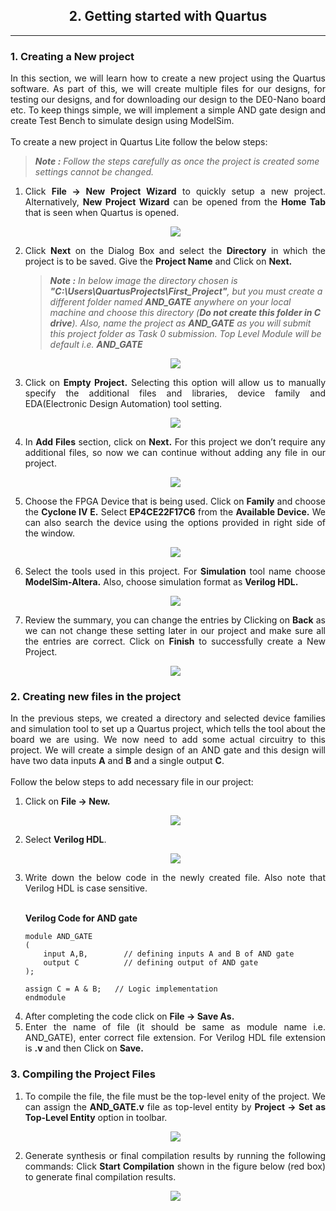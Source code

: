 <!-- <center><img src="http://mooc.e-yantra.org/img/eYantra_logo.svg" alt="e-yantra_logo" style="scale:75%;" /></center> -->

<style>
.back{
	position: fixed;
	width: 250px;
	height: 250px;
	top: 50%;
	left: 50%;
    margin-top: auto; 
    margin-left: auto; 
	opacity: 0.15;
    z-index: -1;
	}
</style>
<!-- <img src="http://mooc.e-yantra.org/img/EyantraLogoMini.png" class="back"> -->

<h2><center>2. Getting started with Quartus</center></h1>

<hr>
<h3>1. Creating a New project</h3>


<div align="justify" class="main">In this section, we will learn how to create a new project using the Quartus software. As part
of this, we will create multiple files for our designs, for testing our designs, and for downloading
our design to the DE0-Nano board etc. To keep things simple, we will implement a simple
AND gate design and create Test Bench to simulate design using ModelSim.<br>
<br>To create a new project in Quartus Lite follow the below steps:</div>

> *__Note :__ Follow the steps carefully as once the project is created some settings cannot be changed.*

<ol>
<li><div align="justify" class="main">Click <b>File → New Project Wizard</b> to quickly setup a new project.
Alternatively, <b>New Project Wizard</b> can be opened from the <b>Home Tab</b> that is seen
when Quartus is opened.</div></li>

<p align="center">
  <img src="./images/InstallationImages/Create1.png">
</p> 

<li><div align="justify" class="main">Click <b>Next</b> on the Dialog Box and select the <b>Directory</b> in which the project is to be
saved. Give the <b>Project Name</b> and Click on <b>Next.</b></div></li>

> *__Note :__ In below image the directory chosen is __"C:\Users\QuartusProjects\First_Project"__, but you must create a different folder named __AND_GATE__ anywhere on your local machine and choose this directory (**Do not create this folder in C drive**). Also, name the project as __AND_GATE__ as you will submit this project folder as Task 0 submission. Top Level Module will be default i.e. __AND_GATE__*

<p align="center">
  <img src="./images/InstallationImages/Create2.png">
</p> 


<li><div align="justify" class="main">Click on <b>Empty Project.</b> Selecting this option will allow us to manually specify the additional files and libraries, device family and EDA(Electronic Design Automation) tool setting.</div></li>

<p align="center">
  <img src="./images/InstallationImages/Create3.png">
</p> 


<li><div align="justify" class="main">In <b>Add Files</b> section, click on <b>Next.</b> For this project we don’t require any
additional files, so now we can continue without adding any file in our project.</div></li>

<p align="center">
  <img src="./images/InstallationImages/Create4.png">
</p> 


<li><div align="justify" class="main">Choose the FPGA Device that is being used. Click on <b>Family</b> and choose the <b>Cyclone IV E.</b> Select <b>EP4CE22F17C6</b> from the <b>Available Device.</b> We can also search the device using the options provided in right side of the window.</div></li>

<p align="center">
  <img src="./images/InstallationImages/Create5.png">
</p> 


<li><div align="justify" class="main">Select the tools used in this project. For <b>Simulation</b> tool name choose <b>ModelSim-Altera.</b>  Also, choose simulation format as <b>Verilog HDL.</b></div></li>

<p align="center">
  <img src="./images/InstallationImages/Create6.png">
</p> 


<li><div align="justify" class="main">Review the summary, you can change the entries by Clicking on <b>Back</b> as we can not change these setting later in our project and make sure all the entries are correct. Click on <b>Finish</b> to successfully create a New Project. </div></li>

<p align="center">
  <img src="./images/InstallationImages/Create7.png">
</p> 
</ol>

<h3> 2. Creating new files in the project</h3>

<div align="justify" class="main">In the previous steps, we created a directory and selected device families and simulation tool to set up a Quartus project, which tells the tool about the board we are using. We now need
to add some actual circuitry to this project. We will create a simple design of an AND gate and this design will have two data inputs <b>A</b>
and <b>B</b> and a single output <b>C</b>.</div><br>
Follow the below steps to add necessary file in our project:


<ol>
<li> Click on <b>File → New.</b></li>

<p align="center">
  <img src="./images/NewChangesImages/andgate9.png">
</p> 


<li><div align="justify" class="main">Select <b>Verilog HDL</b>.</div></li>

<p align="center">
  <img src="./images/NewChangesImages/img2.jpg">
</p> 


<li><div align="justify" class="main">Write down the below code in the newly created file. Also note that Verilog HDL is case sensitive.</div></li><br>


<b>Verilog Code for AND gate</b>

```
module AND_GATE
(
	input A,B,        // defining inputs A and B of AND gate 
	output C          // defining output of AND gate
);

assign C = A & B;   // Logic implementation
endmodule
```


<li>After completing the code click on <b>File → Save As.</b></li>  


<li><div align="justify" class="main">Enter the name of file (it should be same as module name i.e. AND_GATE), enter correct file extension. For Verilog HDL file extension is <b>.v</b> and then Click on <b>Save.</b></div></li>
</ol>

<h3>3. Compiling the Project Files</h3>

<ol>
<li><div align="justify" class="main">To compile the file, the file must be the top-level enity of the project. We can assign the <b>AND_GATE.v</b> file as top-level entity by <b>Project → Set as Top-Level Entity</b> option in toolbar.</div></li>

<p align="center">
  <img src="./images/NewChangesImages/assign1.png">
</p> 


<li><div align="justify" class="main">Generate synthesis or final compilation results by running the following commands: Click <b>Start Compilation</b> shown in the figure below (red box) to generate final compilation results.</div></li>

<p align="center">
  <img src="./images/NewChangesImages/assign2.png">
</p> 
</ol>


<br><br>





